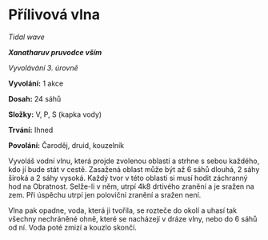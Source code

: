 # Přílivová vlna

*Tidal wave*

***Xanatharuv pruvodce vším***

 *Vyvolávání 3. úrovně* 
 

**Vyvolání:** 1 akce

**Dosah:** 24 sáhů

**Složky:** V, P, S (kapka vody)

**Trvání:** Ihned

**Povolání:** Čaroděj, druid, kouzelník
 
Vyvoláš vodní vlnu, která projde zvolenou oblastí a strhne s sebou každého, kdo jí bude stát v cestě. Zasažená oblast může být až 6 sáhů dlouhá, 2 sáhy široká a 2 sáhy vysoká. Každý tvor v této oblasti si musí hodit záchranný hod na Obratnost. Selže-li v něm, utrpí 4k8 drtivého zranění a je sražen na zem. Při úspěchu utrpí jen poloviční zranění a sražen není. 

Vlna pak opadne, voda, která ji tvořila, se rozteče do okolí a uhasí tak všechny nechráněné ohně, které se nacházejí v dráze vlny, nebo do 6 sáhů od ní. Voda poté zmizí a kouzlo skončí.